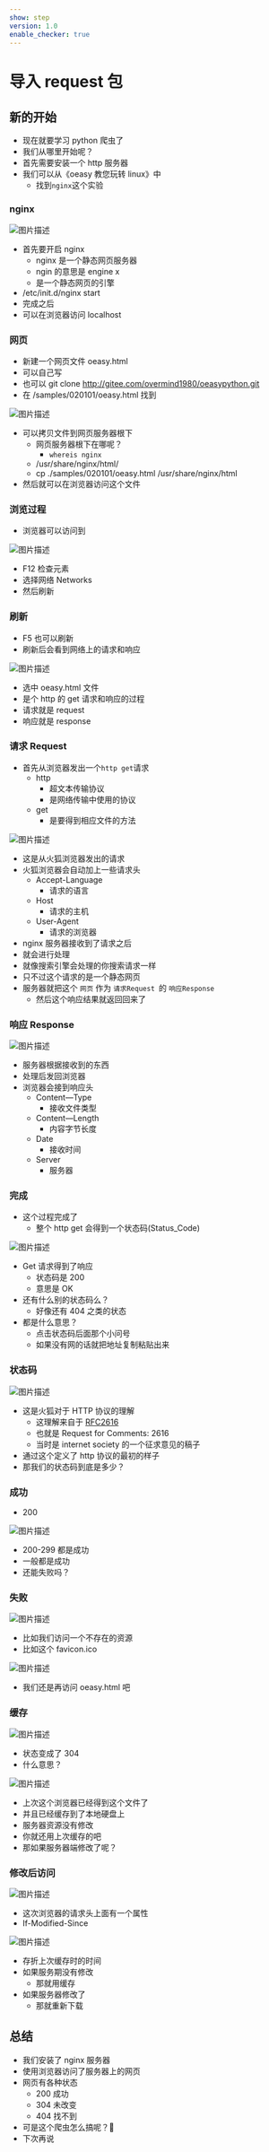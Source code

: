 ```yaml
---
show: step
version: 1.0
enable_checker: true
---
```


# 导入 request 包

## 新的开始

- 现在就要学习 python 爬虫了
- 我们从哪里开始呢？
- 首先需要安装一个 http 服务器
- 我们可以从《oeasy 教您玩转 linux》中
	- 找到`nginx`这个实验

### nginx

![图片描述](https://doc.shiyanlou.com/courses/uid1190679-20210831-1630404914608)

- 首先要开启 nginx
  - nginx 是一个静态网页服务器
  - ngin 的意思是 engine x
  - 是一个静态网页的引擎
- /etc/init.d/nginx start
- 完成之后
- 可以在浏览器访问 localhost

### 网页

- 新建一个网页文件 oeasy.html
- 可以自己写
- 也可以 git clone http://gitee.com/overmind1980/oeasypython.git
- 在 /samples/020101/oeasy.html 找到

![图片描述](https://doc.shiyanlou.com/courses/uid1190679-20210831-1630405948096)

- 可以拷贝文件到网页服务器根下
  - 网页服务器根下在哪呢？
    - `whereis nginx`
  - /usr/share/nginx/html/
  - cp ./samples/020101/oeasy.html /usr/share/nginx/html
- 然后就可以在浏览器访问这个文件

### 浏览过程

- 浏览器可以访问到

![图片描述](https://doc.shiyanlou.com/courses/uid1190679-20210831-1630406053309)

- F12 检查元素
- 选择网络 Networks
- 然后刷新

### 刷新

- F5 也可以刷新
- 刷新后会看到网络上的请求和响应

![图片描述](https://doc.shiyanlou.com/courses/uid1190679-20210831-1630406249941)

- 选中 oeasy.html 文件
- 是个 http 的 get 请求和响应的过程
- 请求就是 request
- 响应就是 response

### 请求 Request

- 首先从浏览器发出一个`http get`请求
  - http
    - 超文本传输协议
    - 是网络传输中使用的协议
  - get
    - 是要得到相应文件的方法

![图片描述](https://doc.shiyanlou.com/courses/uid1190679-20210831-1630406366911)

- 这是从火狐浏览器发出的请求
- 火狐浏览器会自动加上一些请求头
  - Accept-Language
    - 请求的语言
  - Host
    - 请求的主机
  - User-Agent
    - 请求的浏览器
- nginx 服务器接收到了请求之后
- 就会进行处理
- 就像搜索引擎会处理的你搜索请求一样
- 只不过这个请求的是一个静态网页
- 服务器就把这个 `网页` 作为 `请求Request `的 `响应Response`
  - 然后这个响应结果就返回回来了

### 响应 Response

![图片描述](https://doc.shiyanlou.com/courses/uid1190679-20210831-1630406600963)

- 服务器根据接收到的东西
- 处理后发回浏览器
- 浏览器会接到响应头
  - Content—Type
    - 接收文件类型
  - Content—Length
    - 内容字节长度
  - Date
    - 接收时间
  - Server
    - 服务器

### 完成

- 这个过程完成了
  - 整个 http get 会得到一个状态码(Status_Code)

![图片描述](https://doc.shiyanlou.com/courses/uid1190679-20210831-1630406753249)

- Get 请求得到了响应
  - 状态码是 200
  - 意思是 OK
- 还有什么别的状态码么？
  - 好像还有 404 之类的状态
- 都是什么意思？
  - 点击状态码后面那个小问号
  - 如果没有网的话就把地址复制粘贴出来

### 状态码

![图片描述](https://doc.shiyanlou.com/courses/uid1190679-20210831-1630406931714)

- 这是火狐对于 HTTP 协议的理解
  - 这理解来自于 [RFC2616](https://www.rfc-editor.org/rfc/inline-errata/rfc2616.html)
  - 也就是 Request for Comments: 2616
  - 当时是 internet society 的一个征求意见的稿子
- 通过这个定义了 http 协议的最初的样子
- 那我们的状态码到底是多少？

### 成功

- 200

![图片描述](https://doc.shiyanlou.com/courses/uid1190679-20210831-1630407043185)

- 200-299 都是成功
- 一般都是成功
- 还能失败吗？

### 失败

![图片描述](https://doc.shiyanlou.com/courses/uid1190679-20210831-1630407083152)

- 比如我们访问一个不存在的资源
- 比如这个 favicon.ico

![图片描述](https://doc.shiyanlou.com/courses/uid1190679-20210831-1630407149757)

- 我们还是再访问 oeasy.html 吧

### 缓存

![图片描述](https://doc.shiyanlou.com/courses/uid1190679-20210831-1630407246277)

- 状态变成了 304
- 什么意思？

![图片描述](https://doc.shiyanlou.com/courses/uid1190679-20210831-1630407315587)

- 上次这个浏览器已经得到这个文件了
- 并且已经缓存到了本地硬盘上
- 服务器资源没有修改
- 你就还用上次缓存的吧
- 那如果服务器端修改了呢？

### 修改后访问

![图片描述](https://doc.shiyanlou.com/courses/uid1190679-20211014-1634188256931)

- 这次浏览器的请求头上面有一个属性
- If-Modified-Since

![图片描述](https://doc.shiyanlou.com/courses/uid1190679-20211015-1634304090189)

- 存折上次缓存时的时间
- 如果服务期没有修改
  - 那就用缓存
- 如果服务器修改了
  - 那就重新下载

## 总结

- 我们安装了 nginx 服务器
- 使用浏览器访问了服务器上的网页
- 网页有各种状态
  - 200 成功
  - 304 未改变
  - 404 找不到
- 可是这个爬虫怎么搞呢？🤣
- 下次再说
